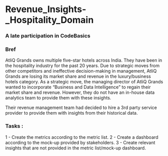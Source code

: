 # Revenue_Insights-_Hospitality_Domain

### A late participation in CodeBasics

### Bref

AtliQ Grands owns multiple five-star hotels across India. They have been in the hospitality 
industry for the past 20 years. Due to strategic moves from other competitors and ineffective
decision-making in management, AtliQ Grands are losing its market share and revenue in the 
luxury/business hotels category. As a strategic move, the managing director of AtliQ Grands
wanted to incorporate “Business and Data Intelligence” to regain their market share and revenue.
However, they do not have an in-house data analytics team to provide them with these insights.

Their revenue management team had decided to hire a 3rd party service provider to provide them
with insights from their historical data.

### Tasks :

  1 - Create the metrics according to the metric list.
  2 - Create a dashboard according to the mock-up provided by stakeholders.
  3 - Create relevant insights that are not provided in the metric list/mock-up dashboard.


